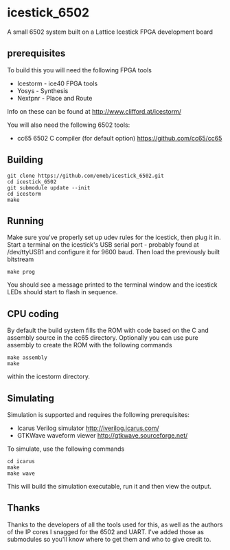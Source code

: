 # icestick_6502
A small 6502 system built on a Lattice Icestick FPGA development board

## prerequisites
To build this you will need the following FPGA tools

* Icestorm - ice40 FPGA tools
* Yosys - Synthesis
* Nextpnr - Place and Route

Info on these can be found at http://www.clifford.at/icestorm/

You will also need the following 6502 tools:

* cc65 6502 C compiler (for default option) https://github.com/cc65/cc65

## Building

	git clone https://github.com/emeb/icestick_6502.git
	cd icestick_6502
	git submodule update --init
	cd icestorm
	make

## Running

Make sure you've properly set up udev rules for the icestick, then plug it in.
Start a terminal on the icestick's USB serial port - probably found at
/dev/ttyUSB1 and configure it for 9600 baud. Then load the previously built
bitstream

	make prog

You should see a message printed to the terminal window and the icestick LEDs
should start to flash in sequence.

## CPU coding

By default the build system fills the ROM with code based on the C and assembly
source in the cc65 directory. Optionally you can use pure assembly to create
the ROM with the following commands

	make assembly
	make

within the icestorm directory. 

## Simulating

Simulation is supported and requires the following prerequisites:

* Icarus Verilog simulator http://iverilog.icarus.com/
* GTKWave waveform viewer http://gtkwave.sourceforge.net/

To simulate, use the following commands

	cd icarus
	make
	make wave

This will build the simulation executable, run it and then view the output.

## Thanks

Thanks to the developers of all the tools used for this, as well as the authors
of the IP cores I snagged for the 6502 and UART. I've added those as submodules
so you'll know where to get them and who to give credit to.
